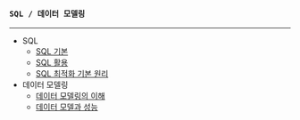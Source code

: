 ### `SQL / 데이터 모델링`

***

- SQL
  - [SQL 기본](https://github.com/han-gaeul/SQL/blob/master/notion/SQLBasic.md)
  - [SQL 활용](https://github.com/han-gaeul/SQL/blob/master/notion/SQLapplication.md)
  - [SQL 최적화 기본 원리](https://github.com/han-gaeul/SQL/blob/master/notion/SQLOptimization.md)
- 데이터 모델링
  - [데이터 모델링의 이해](https://github.com/han-gaeul/SQL/blob/master/notion/datemodeling.md)
  - [데이터 모델과 성능](https://github.com/han-gaeul/SQL/blob/master/notion/dataModels.md)

